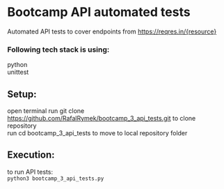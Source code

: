 # Bootcamp API automated tests

Automated API tests to cover endpoints from https://reqres.in/{resource}

### Following tech stack is using:

python  
unittest

## Setup:  
open terminal
run git clone https://github.com/RafalRymek/bootcamp_3_api_tests.git to clone repository  
run cd bootcamp_3_api_tests to move to local repository folder

## Execution:

to run API tests:  
`python3 bootcamp_3_api_tests.py`
